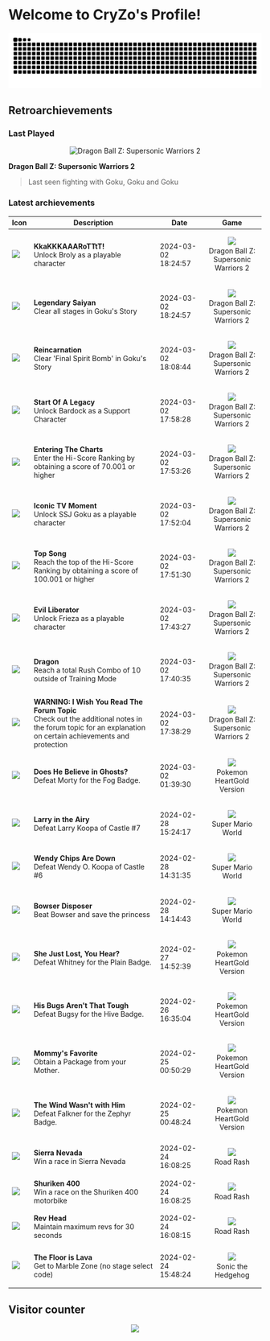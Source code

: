 # Welcome to CryZo's Profile!
<picture>
  <source media="(prefers-color-scheme: dark)" srcset="dist/github-snake-dark.svg" />
  <source media="(prefers-color-scheme: light)" srcset="dist/github-snake.svg" />
  <img alt="github-snake" src="dist/github-snake.svg" />
</picture>

## Retroarchievements
### Last Played
<p align="center">
<img alt='Dragon Ball Z: Supersonic Warriors 2' src='https://retroachievements.org/Images/054427.png'>
</p>

**Dragon Ball Z: Supersonic Warriors 2**
> Last seen fighting with Goku, Goku and Goku
### Latest archievements
| Icon | Description | Date | Game |
| - | - | - | - |
| <img src='https://retroachievements.org/Badge/227147.png'> | **KkaKKKAAARoTTtT!** <br> Unlock Broly as a playable character | 2024-03-02 18:24:57 | <p align='center'><img height='48px' src='https://retroachievements.org/Images/054501.png'><br>Dragon Ball Z: Supersonic Warriors 2</p> |
| <img src='https://retroachievements.org/Badge/227073.png'> | **Legendary Saiyan** <br> Clear all stages in Goku's Story | 2024-03-02 18:24:57 | <p align='center'><img height='48px' src='https://retroachievements.org/Images/054501.png'><br>Dragon Ball Z: Supersonic Warriors 2</p> |
| <img src='https://retroachievements.org/Badge/227072.png'> | **Reincarnation** <br> Clear 'Final Spirit Bomb' in Goku's Story | 2024-03-02 18:08:44 | <p align='center'><img height='48px' src='https://retroachievements.org/Images/054501.png'><br>Dragon Ball Z: Supersonic Warriors 2</p> |
| <img src='https://retroachievements.org/Badge/227157.png'> | **Start Of A Legacy** <br> Unlock Bardock as a Support Character | 2024-03-02 17:58:28 | <p align='center'><img height='48px' src='https://retroachievements.org/Images/054501.png'><br>Dragon Ball Z: Supersonic Warriors 2</p> |
| <img src='https://retroachievements.org/Badge/227245.png'> | **Entering The Charts** <br> Enter the Hi-Score Ranking by obtaining a score of 70.001 or higher | 2024-03-02 17:53:26 | <p align='center'><img height='48px' src='https://retroachievements.org/Images/054501.png'><br>Dragon Ball Z: Supersonic Warriors 2</p> |
| <img src='https://retroachievements.org/Badge/227141.png'> | **Iconic TV Moment** <br> Unlock SSJ Goku as a playable character | 2024-03-02 17:52:04 | <p align='center'><img height='48px' src='https://retroachievements.org/Images/054501.png'><br>Dragon Ball Z: Supersonic Warriors 2</p> |
| <img src='https://retroachievements.org/Badge/227246.png'> | **Top Song** <br> Reach the top of the Hi-Score Ranking by obtaining a score of 100.001 or higher | 2024-03-02 17:51:30 | <p align='center'><img height='48px' src='https://retroachievements.org/Images/054501.png'><br>Dragon Ball Z: Supersonic Warriors 2</p> |
| <img src='https://retroachievements.org/Badge/227134.png'> | **Evil Liberator** <br> Unlock Frieza as a playable character | 2024-03-02 17:43:27 | <p align='center'><img height='48px' src='https://retroachievements.org/Images/054501.png'><br>Dragon Ball Z: Supersonic Warriors 2</p> |
| <img src='https://retroachievements.org/Badge/227248.png'> | **Dragon** <br> Reach a total Rush Combo of 10 outside of Training Mode | 2024-03-02 17:40:35 | <p align='center'><img height='48px' src='https://retroachievements.org/Images/054501.png'><br>Dragon Ball Z: Supersonic Warriors 2</p> |
| <img src='https://retroachievements.org/Badge/227254.png'> | **WARNING: I Wish You Read The Forum Topic** <br> Check out the additional notes in the forum topic for an explanation on certain achievements and protection | 2024-03-02 17:38:29 | <p align='center'><img height='48px' src='https://retroachievements.org/Images/054501.png'><br>Dragon Ball Z: Supersonic Warriors 2</p> |
| <img src='https://retroachievements.org/Badge/138734.png'> | **Does He Believe in Ghosts?** <br> Defeat Morty for the Fog Badge. | 2024-03-02 01:39:30 | <p align='center'><img height='48px' src='https://retroachievements.org/Images/063592.png'><br>Pokemon HeartGold Version | Pokemon SoulSilver Version</p> |
| <img src='https://retroachievements.org/Badge/46604.png'> | **Larry in the Airy** <br> Defeat Larry Koopa of Castle #7 | 2024-02-28 15:24:17 | <p align='center'><img height='48px' src='https://retroachievements.org/Images/066393.png'><br>Super Mario World</p> |
| <img src='https://retroachievements.org/Badge/46603.png'> | **Wendy Chips Are Down** <br> Defeat Wendy O. Koopa of Castle #6 | 2024-02-28 14:31:35 | <p align='center'><img height='48px' src='https://retroachievements.org/Images/066393.png'><br>Super Mario World</p> |
| <img src='https://retroachievements.org/Badge/46760.png'> | **Bowser Disposer** <br> Beat Bowser and save the princess | 2024-02-28 14:14:43 | <p align='center'><img height='48px' src='https://retroachievements.org/Images/066393.png'><br>Super Mario World</p> |
| <img src='https://retroachievements.org/Badge/138732.png'> | **She Just Lost, You Hear?** <br> Defeat Whitney for the Plain Badge. | 2024-02-27 14:52:39 | <p align='center'><img height='48px' src='https://retroachievements.org/Images/063592.png'><br>Pokemon HeartGold Version | Pokemon SoulSilver Version</p> |
| <img src='https://retroachievements.org/Badge/138730.png'> | **His Bugs Aren't That Tough** <br> Defeat Bugsy for the Hive Badge. | 2024-02-26 16:35:04 | <p align='center'><img height='48px' src='https://retroachievements.org/Images/063592.png'><br>Pokemon HeartGold Version | Pokemon SoulSilver Version</p> |
| <img src='https://retroachievements.org/Badge/138716.png'> | **Mommy's Favorite** <br> Obtain a Package from your Mother. | 2024-02-25 00:50:29 | <p align='center'><img height='48px' src='https://retroachievements.org/Images/063592.png'><br>Pokemon HeartGold Version | Pokemon SoulSilver Version</p> |
| <img src='https://retroachievements.org/Badge/138728.png'> | **The Wind Wasn't with Him** <br> Defeat Falkner for the Zephyr Badge. | 2024-02-25 00:48:24 | <p align='center'><img height='48px' src='https://retroachievements.org/Images/063592.png'><br>Pokemon HeartGold Version | Pokemon SoulSilver Version</p> |
| <img src='https://retroachievements.org/Badge/45843.png'> | **Sierra Nevada** <br> Win a race in Sierra Nevada | 2024-02-24 16:08:25 | <p align='center'><img height='48px' src='https://retroachievements.org/Images/077797.png'><br>Road Rash</p> |
| <img src='https://retroachievements.org/Badge/45833.png'> | **Shuriken 400** <br> Win a race on the Shuriken 400 motorbike | 2024-02-24 16:08:25 | <p align='center'><img height='48px' src='https://retroachievements.org/Images/077797.png'><br>Road Rash</p> |
| <img src='https://retroachievements.org/Badge/45842.png'> | **Rev Head** <br> Maintain maximum revs for 30 seconds | 2024-02-24 16:08:15 | <p align='center'><img height='48px' src='https://retroachievements.org/Images/077797.png'><br>Road Rash</p> |
| <img src='https://retroachievements.org/Badge/250334.png'> | **The Floor is Lava** <br> Get to Marble Zone (no stage select code) | 2024-02-24 15:48:24 | <p align='center'><img height='48px' src='https://retroachievements.org/Images/085573.png'><br>Sonic the Hedgehog</p> |
## Visitor counter
<p align="center">
  <img src="https://profile-counter.glitch.me/CryZo/count.svg" />
</p>
